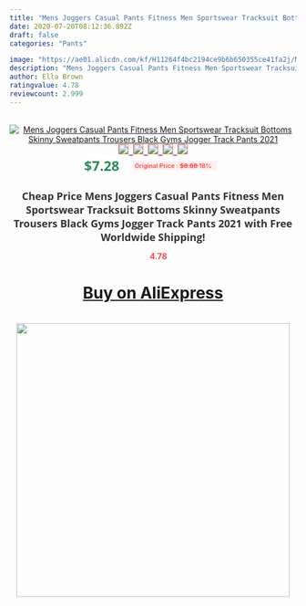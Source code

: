 ```yaml
---
title: "Mens Joggers Casual Pants Fitness Men Sportswear Tracksuit Bottoms Skinny Sweatpants Trousers Black Gyms Jogger Track Pants 2021"
date: 2020-07-20T08:12:36.892Z
draft: false
categories: "Pants"

image: "https://ae01.alicdn.com/kf/H11264f4bc2194ce9b6b650355ce41fa2j/Mens-Joggers-Casual-Pants-Fitness-Men-Sportswear-Tracksuit-Bottoms-Skinny-Sweatpants-Trousers-Black-Gyms-Jogger-Track.jpg"
description: "Mens Joggers Casual Pants Fitness Men Sportswear Tracksuit Bottoms Skinny Sweatpants Trousers Black Gyms Jogger Track Pants 2021"
author: Ella Brown
ratingvalue: 4.78
reviewcount: 2.999
---
```

<br>
<div style="text-align: center;">
<a href="https://s.click.aliexpress.com/e/_9IDTHL" target="_blank" rel="nofollow noopener noreferrer"><img alt="Mens Joggers Casual Pants Fitness Men Sportswear Tracksuit Bottoms Skinny Sweatpants Trousers Black Gyms Jogger Track Pants 2021" class="magnifier-image" src="https://ae01.alicdn.com/kf/H11264f4bc2194ce9b6b650355ce41fa2j/Mens-Joggers-Casual-Pants-Fitness-Men-Sportswear-Tracksuit-Bottoms-Skinny-Sweatpants-Trousers-Black-Gyms-Jogger-Track.jpg_640x640.jpg">
<br>
<img style="border:1px solid salmon" src="https://ae01.alicdn.com/kf/H11264f4bc2194ce9b6b650355ce41fa2j/Mens-Joggers-Casual-Pants-Fitness-Men-Sportswear-Tracksuit-Bottoms-Skinny-Sweatpants-Trousers-Black-Gyms-Jogger-Track.jpg_120x120.jpg">&nbsp;&nbsp;<img style="border:1px solid salmon" src="https://ae01.alicdn.com/kf/H43ae95e6f55a44e5ac3555c75cbf6d8a2/Mens-Joggers-Casual-Pants-Fitness-Men-Sportswear-Tracksuit-Bottoms-Skinny-Sweatpants-Trousers-Black-Gyms-Jogger-Track.jpg_120x120.jpg">&nbsp;&nbsp;<img style="border:1px solid salmon" src="https://ae01.alicdn.com/kf/H575d92e3f4364685b40e48555a44c412x/Mens-Joggers-Casual-Pants-Fitness-Men-Sportswear-Tracksuit-Bottoms-Skinny-Sweatpants-Trousers-Black-Gyms-Jogger-Track.jpg_120x120.jpg">&nbsp;&nbsp;<img style="border:1px solid salmon" src="https://ae01.alicdn.com/kf/Hac075376160e4e49ad51ba3439183be3z/Mens-Joggers-Casual-Pants-Fitness-Men-Sportswear-Tracksuit-Bottoms-Skinny-Sweatpants-Trousers-Black-Gyms-Jogger-Track.jpg_120x120.jpg">&nbsp;&nbsp;<img style="border:1px solid salmon" src="https://ae01.alicdn.com/kf/Hef25cad6dd7b4c4fac3964424a8039c97/Mens-Joggers-Casual-Pants-Fitness-Men-Sportswear-Tracksuit-Bottoms-Skinny-Sweatpants-Trousers-Black-Gyms-Jogger-Track.jpg_120x120.jpg"></a></div><br0>
<div style="text-align: center;"><span style="background-color: white; border: 0px; box-sizing: border-box; color: seagreen; display: inline-block; font-family: &quot;open sans&quot; , &quot;arial&quot; , &quot;helvetica&quot; , sans-serif , &quot;heiti&quot;; font-size: 24px; font-stretch: inherit; font-weight: 700; line-height: inherit; margin: 0px 10px 0px 0px; padding: 0px; vertical-align: middle;">$7.28 </span>
<span style="background: rgb(255 , 241 , 241); border-radius: 3px; border: 0px; box-sizing: border-box; color: #ff4747; display: inline-block; font-family: inherit; font-size: 12px; font-stretch: inherit; font-style: inherit; font-variant: inherit; font-weight: 600; line-height: inherit; margin: 0px; padding: 2px 5px; transform: scale(0.9); vertical-align: middle;">Original Price : <b style="text-decoration: line-through;">$8.88 </b> 18%&nbsp;&nbsp;</span></div>
<h1 style="color: #333333; display: inline-block; font-family: &quot;open sans&quot; , &quot;arial&quot; , &quot;helvetica&quot; , sans-serif , &quot;heiti&quot;; font-size: 18px; font-stretch: inherit; font-weight: 700; text-align: center;">Cheap Price Mens Joggers Casual Pants Fitness Men Sportswear Tracksuit Bottoms Skinny Sweatpants Trousers Black Gyms Jogger Track Pants 2021 with Free Worldwide Shipping!</h1>
<div style="color: #ff4747; text-align: center;">
<img src="https://4.bp.blogspot.com/-M0ZcTcb-5uY/XleCXlxnR4I/AAAAAAAAAEc/OrjgMkXV1oMQFaCRZj5HQwOCBcu3w1FegCPcBGAYYCw/s1600/star.png" style="height: 15px;">&nbsp;<b>4.78</b></div>
<div class="button_cont" align="center"><a class="buynow_a" href="https://s.click.aliexpress.com/e/_9IDTHL" target="_blank" rel="nofollow noopener noreferrer"><H1>Buy on AliExpress</H1></a></div><br>
<div class="separator" style="clear: both; text-align: center;">
<img src="https://lh3.googleusercontent.com/-pTy5HemUv9M/XlePHvY0dAI/AAAAAAAAAE4/0nX5iRUoIWY8eMW9Dpxeirr157OZliDIgCLcBGAsYHQ/s1600/badge.gif" width="480">
</div>
